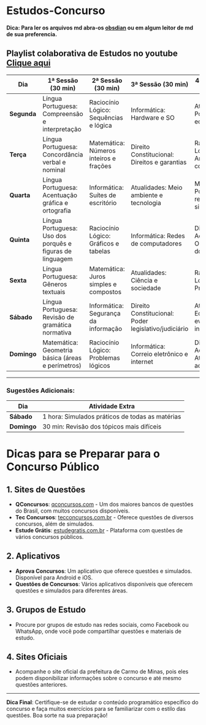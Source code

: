 # Estudos-Concurso
**Dica: Para ler os arquivos md abra-os [obsdian](https://obsidian.md/) ou em algum leitor de md de sua preferencia.**
## Playlist colaborativa de Estudos no youtube [Clique aqui](https://www.youtube.com/playlist?list=PLdKWRMG0YzNuLCnFAUZUZNqwVsuCW8Oy6)


| **Dia**       | **1ª Sessão (30 min)**                               | **2ª Sessão (30 min)**                    | **3ª Sessão (30 min)**                           | **4ª Sessão (30 min)**                              |
|---------------|------------------------------------------------------|-------------------------------------------|--------------------------------------------------|-----------------------------------------------------|
| **Segunda**   | Língua Portuguesa: Compreensão e interpretação        | Raciocínio Lógico: Sequências e lógica     | Informática: Hardware e SO                       | Atualidades: Política e economia                    |
| **Terça**     | Língua Portuguesa: Concordância verbal e nominal      | Matemática: Números inteiros e frações     | Direito Constitucional: Direitos e garantias     | Raciocínio Lógico: Análise combinatória             |
| **Quarta**    | Língua Portuguesa: Acentuação gráfica e ortografia    | Informática: Suítes de escritório          | Atualidades: Meio ambiente e tecnologia          | Matemática: Porcentagem e regra de três simples     |
| **Quinta**    | Língua Portuguesa: Uso dos porquês e figuras de linguagem | Raciocínio Lógico: Gráficos e tabelas     | Informática: Redes de computadores               | Direito Administrativo: Organização do Estado       |
| **Sexta**     | Língua Portuguesa: Gêneros textuais                   | Matemática: Juros simples e compostos      | Atualidades: Ciência e sociedade                 | Raciocínio Lógico: Probabilidade                    |
| **Sábado**    | Língua Portuguesa: Revisão de gramática normativa     | Informática: Segurança da informação       | Direito Constitucional: Poder legislativo/judiciário | Atualidades: Economia e eventos internacionais     |
| **Domingo**   | Matemática: Geometria básica (áreas e perímetros)     | Raciocínio Lógico: Problemas lógicos       | Informática: Correio eletrônico e internet       | Direito Administrativo: Atos administrativos        |

---

### Sugestões Adicionais:

| **Dia**       | **Atividade Extra**                                  |
|---------------|------------------------------------------------------|
| **Sábado**    | 1 hora: Simulados práticos de todas as matérias       |
| **Domingo**   | 30 min: Revisão dos tópicos mais difíceis             |

# Dicas para se Preparar para o Concurso Público

## 1. Sites de Questões
- **QConcursos**: [qconcursos.com](https://www.qconcursos.com) - Um dos maiores bancos de questões do Brasil, com muitos concursos disponíveis.
- **Tec Concursos**: [tecconcursos.com.br](https://www.tecconcursos.com.br) - Oferece questões de diversos concursos, além de simulados.
- **Estude Grátis**: [estudegratis.com.br](https://www.estudegratis.com.br) - Plataforma com questões de vários concursos públicos.

## 2. Aplicativos
- **Aprova Concursos**: Um aplicativo que oferece questões e simulados. Disponível para Android e iOS.
- **Questões de Concursos**: Vários aplicativos disponíveis que oferecem questões e simulados para diferentes áreas.

## 3. Grupos de Estudo
- Procure por grupos de estudo nas redes sociais, como Facebook ou WhatsApp, onde você pode compartilhar questões e materiais de estudo.

## 4. Sites Oficiais
- Acompanhe o site oficial da prefeitura de Carmo de Minas, pois eles podem disponibilizar informações sobre o concurso e até mesmo questões anteriores.

---

**Dica Final**: Certifique-se de estudar o conteúdo programático específico do concurso e faça muitos exercícios para se familiarizar com o estilo das questões. Boa sorte na sua preparação!
